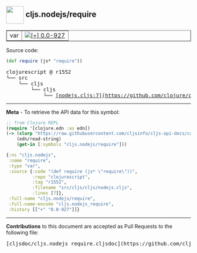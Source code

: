 ## <img width="48px" valign="middle" src="http://i.imgur.com/Hi20huC.png"> cljs.nodejs/require

 <table border="1">
<tr>

<td>var</td>
<td><a href="https://github.com/cljsinfo/cljs-api-docs/tree/0.0-927"><img valign="middle" alt="[+] 0.0-927" src="https://img.shields.io/badge/+-0.0--927-lightgrey.svg"></a> </td>
</tr>
</table>






Source code:

```clj
(def require (js* "require"))
```

 <pre>
clojurescript @ r1552
└── src
    └── cljs
        └── cljs
            └── <ins>[nodejs.cljs:7](https://github.com/clojure/clojurescript/blob/r1552/src/cljs/cljs/nodejs.cljs#L7)</ins>
</pre>


---

__Meta__ - To retrieve the API data for this symbol:

```clj
;; from Clojure REPL
(require '[clojure.edn :as edn])
(-> (slurp "https://raw.githubusercontent.com/cljsinfo/cljs-api-docs/catalog/cljs-api.edn")
    (edn/read-string)
    (get-in [:symbols "cljs.nodejs/require"]))
```

```clj
{:ns "cljs.nodejs",
 :name "require",
 :type "var",
 :source {:code "(def require (js* \"require\"))",
          :repo "clojurescript",
          :tag "r1552",
          :filename "src/cljs/cljs/nodejs.cljs",
          :lines [7]},
 :full-name "cljs.nodejs/require",
 :full-name-encode "cljs.nodejs_require",
 :history [["+" "0.0-927"]]}

```

---

__Contributions__ to this document are accepted as Pull Requests to the following file:

 <pre>
[cljsdoc/cljs.nodejs_require.cljsdoc](https://github.com/cljsinfo/cljs-api-docs/blob/master/cljsdoc/cljs.nodejs_require.cljsdoc)
</pre>

